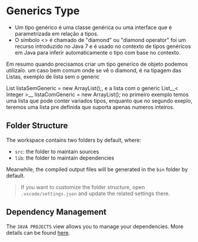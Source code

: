 # Generics Type

 * Um tipo genérico é uma classe genérica ou uma interface que é parametrizada em relação a tipos.
 * O símbolo <> é chamado de "diamond" ou "diamond operator" foi um recurso introduzido no Java 7 e é usado no contexto de tipos genéricos em Java para inferir automaticamente o tipo com base no contexto.
 
 Em resumo quando precisamos criar um tipo generico de objeto podemos utilizalo.
 um caso bem comum onde se vê o diamond, é na tipagem das Listas, exemplo de lista sem o generic

 List listaSemGeneric = new ArrayList();, e a lista com o generic List__< Integer >__ listaComGeneric = new ArrayList();
 no primeiro exemplo temos uma lista que pode conter variados tipos, enquanto que no segundo exeplo, teremos uma lista pre definida que suporta apenas numeros inteiros.

## Folder Structure

The workspace contains two folders by default, where:

- `src`: the folder to maintain sources
- `lib`: the folder to maintain dependencies

Meanwhile, the compiled output files will be generated in the `bin` folder by default.

> If you want to customize the folder structure, open `.vscode/settings.json` and update the related settings there.

## Dependency Management

The `JAVA PROJECTS` view allows you to manage your dependencies. More details can be found [here](https://github.com/microsoft/vscode-java-dependency#manage-dependencies).

